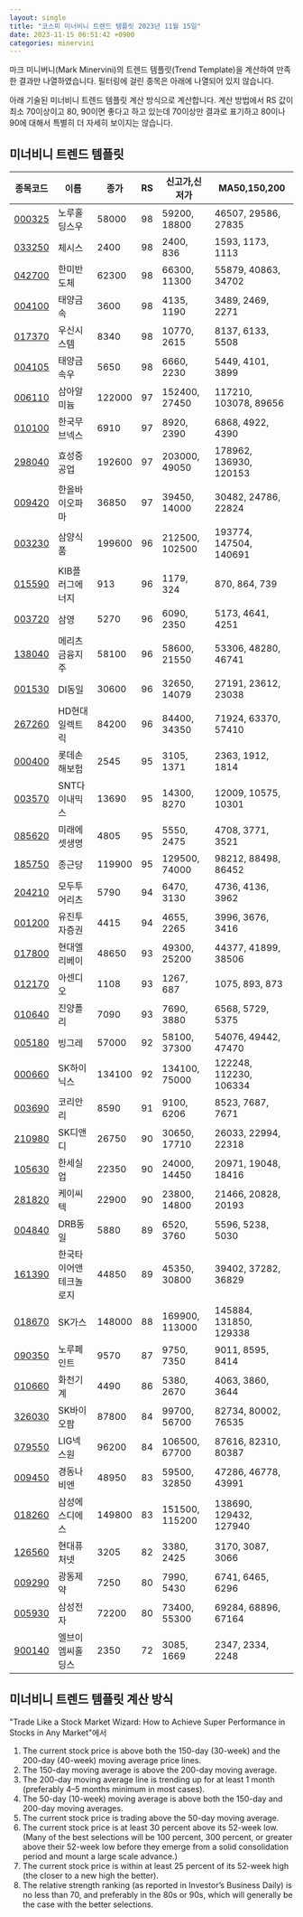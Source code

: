```yaml
---
layout: single
title: "코스피 미너비니 트렌드 템플릿 2023년 11월 15일"
date: 2023-11-15 06:51:42 +0900
categories: minervini
---
```

마크 미니버니(Mark Minervini)의 트렌드 템플릿(Trend Template)을 계산하여 만족한 결과만 나열하였습니다. 필터링에 걸린 종목은 아래에 나열되어 있지 않습니다.

아래 기술된 미너비니 트렌드 템플릿 계산 방식으로 계산합니다. 계산 방법에서 RS 값이 최소 70이상이고 80, 90이면 좋다고 하고 있는데 70이상만 결과로 표기하고 80이나 90에 대해서 특별히 더 자세히 보이지는 않습니다.

## 미너비니 트렌드 템플릿

|종목코드|이름|종가|RS|신고가,신저가|MA50,150,200|
|------|---|---|--|---------|------------|
|[000325](https://finance.daum.net/quotes/A000325)|노루홀딩스우|58000|98|59200, 18800|46507, 29586, 27835|
|[033250](https://finance.daum.net/quotes/A033250)|체시스|2400|98|2400, 836|1593, 1173, 1113|
|[042700](https://finance.daum.net/quotes/A042700)|한미반도체|62300|98|66300, 11300|55879, 40863, 34702|
|[004100](https://finance.daum.net/quotes/A004100)|태양금속|3600|98|4135, 1190|3489, 2469, 2271|
|[017370](https://finance.daum.net/quotes/A017370)|우신시스템|8340|98|10770, 2615|8137, 6133, 5508|
|[004105](https://finance.daum.net/quotes/A004105)|태양금속우|5650|98|6660, 2230|5449, 4101, 3899|
|[006110](https://finance.daum.net/quotes/A006110)|삼아알미늄|122000|97|152400, 27450|117210, 103078, 89656|
|[010100](https://finance.daum.net/quotes/A010100)|한국무브넥스|6910|97|8920, 2390|6868, 4922, 4390|
|[298040](https://finance.daum.net/quotes/A298040)|효성중공업|192600|97|203000, 49050|178962, 136930, 120153|
|[009420](https://finance.daum.net/quotes/A009420)|한올바이오파마|36850|97|39450, 14000|30482, 24786, 22824|
|[003230](https://finance.daum.net/quotes/A003230)|삼양식품|199600|96|212500, 102500|193774, 147504, 140691|
|[015590](https://finance.daum.net/quotes/A015590)|KIB플러그에너지|913|96|1179, 324|870, 864, 739|
|[003720](https://finance.daum.net/quotes/A003720)|삼영|5270|96|6090, 2350|5173, 4641, 4251|
|[138040](https://finance.daum.net/quotes/A138040)|메리츠금융지주|58100|96|58600, 21550|53306, 48280, 46741|
|[001530](https://finance.daum.net/quotes/A001530)|DI동일|30600|96|32650, 14079|27191, 23612, 23038|
|[267260](https://finance.daum.net/quotes/A267260)|HD현대일렉트릭|84200|96|84400, 34350|71924, 63370, 57410|
|[000400](https://finance.daum.net/quotes/A000400)|롯데손해보험|2545|95|3105, 1371|2363, 1912, 1814|
|[003570](https://finance.daum.net/quotes/A003570)|SNT다이내믹스|13690|95|14300, 8270|12009, 10575, 10301|
|[085620](https://finance.daum.net/quotes/A085620)|미래에셋생명|4805|95|5550, 2475|4708, 3771, 3521|
|[185750](https://finance.daum.net/quotes/A185750)|종근당|119900|95|129500, 74000|98212, 88498, 86452|
|[204210](https://finance.daum.net/quotes/A204210)|모두투어리츠|5790|94|6470, 3130|4736, 4136, 3962|
|[001200](https://finance.daum.net/quotes/A001200)|유진투자증권|4415|94|4655, 2265|3996, 3676, 3416|
|[017800](https://finance.daum.net/quotes/A017800)|현대엘리베이|48650|93|49300, 25200|44377, 41899, 38506|
|[012170](https://finance.daum.net/quotes/A012170)|아센디오|1108|93|1267, 687|1075, 893, 873|
|[010640](https://finance.daum.net/quotes/A010640)|진양폴리|7090|93|7690, 3880|6568, 5729, 5375|
|[005180](https://finance.daum.net/quotes/A005180)|빙그레|57000|92|58100, 37300|54076, 49442, 47470|
|[000660](https://finance.daum.net/quotes/A000660)|SK하이닉스|134100|92|134100, 75000|122248, 112230, 106334|
|[003690](https://finance.daum.net/quotes/A003690)|코리안리|8590|91|9100, 6206|8523, 7687, 7671|
|[210980](https://finance.daum.net/quotes/A210980)|SK디앤디|26750|90|30650, 17710|26033, 22994, 22318|
|[105630](https://finance.daum.net/quotes/A105630)|한세실업|22350|90|24000, 14450|20971, 19048, 18416|
|[281820](https://finance.daum.net/quotes/A281820)|케이씨텍|22900|90|23800, 14800|21466, 20828, 20193|
|[004840](https://finance.daum.net/quotes/A004840)|DRB동일|5880|89|6520, 3760|5596, 5238, 5030|
|[161390](https://finance.daum.net/quotes/A161390)|한국타이어앤테크놀로지|44850|89|45350, 30800|39402, 37282, 36829|
|[018670](https://finance.daum.net/quotes/A018670)|SK가스|148000|88|169900, 113000|145884, 131850, 129338|
|[090350](https://finance.daum.net/quotes/A090350)|노루페인트|9570|87|9750, 7350|9011, 8595, 8414|
|[010660](https://finance.daum.net/quotes/A010660)|화천기계|4490|86|5380, 2670|4063, 3860, 3644|
|[326030](https://finance.daum.net/quotes/A326030)|SK바이오팜|87800|84|99700, 56700|82734, 80002, 76535|
|[079550](https://finance.daum.net/quotes/A079550)|LIG넥스원|96200|84|106500, 67700|87616, 82310, 80387|
|[009450](https://finance.daum.net/quotes/A009450)|경동나비엔|48950|83|59500, 32850|47286, 46778, 43991|
|[018260](https://finance.daum.net/quotes/A018260)|삼성에스디에스|149800|83|151500, 115200|138690, 129432, 127940|
|[126560](https://finance.daum.net/quotes/A126560)|현대퓨처넷|3205|82|3380, 2425|3170, 3087, 3066|
|[009290](https://finance.daum.net/quotes/A009290)|광동제약|7250|80|7990, 5430|6741, 6465, 6296|
|[005930](https://finance.daum.net/quotes/A005930)|삼성전자|72200|80|73400, 55300|69284, 68896, 67164|
|[900140](https://finance.daum.net/quotes/A900140)|엘브이엠씨홀딩스|2350|72|3085, 1669|2347, 2334, 2248|

## 미너비니 트렌드 템플릿 계산 방식

"Trade Like a Stock Market Wizard: How to Achieve Super Performance in Stocks in Any Market"에서

 1. The current stock price is above both the 150-day (30-week) and the 200-day (40-week) moving average price lines.
 1. The 150-day moving average is above the 200-day moving average.
 1. The 200-day moving average line is trending up for at least 1 month (preferably 4–5 months minimum in most cases).
 1. The 50-day (10-week) moving average is above both the 150-day and 200-day moving averages.
 1. The current stock price is trading above the 50-day moving average.
 1. The current stock price is at least 30 percent above its 52-week low. (Many of the best selections will be 100 percent, 300 percent, or greater above their 52-week low before they emerge from a solid consolidation period and mount a large scale advance.)
 1. The current stock price is within at least 25 percent of its 52-week high (the closer to a new high the better).
 1. The relative strength ranking (as reported in Investor’s Business Daily) is no less than 70, and preferably in the 80s or 90s, which will generally be the case with the better selections.
